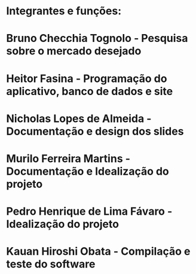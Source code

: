 # Integrantes e funções:
# Bruno Checchia Tognolo - Pesquisa sobre o mercado desejado
# Heitor Fasina - Programação do aplicativo, banco de dados e site
# Nicholas Lopes de Almeida - Documentação e design dos slides
# Murilo Ferreira Martins - Documentação e Idealização do projeto
# Pedro Henrique de Lima Fávaro - Idealização do projeto
# Kauan Hiroshi Obata - Compilação e teste do software
